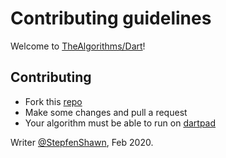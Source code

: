 # Contributing guidelines

Welcome to [TheAlgorithms/Dart](https://github.com/TheAlgorithms/Dart)!

## Contributing
* Fork this [repo](https://github.com/TheAlgorithms/Dart)
* Make some changes and pull a request
* Your algorithm must be able to run on [dartpad](https://dartpad.dev/)

Writer [@StepfenShawn](https://github.com/StepfenShawn), Feb 2020.
